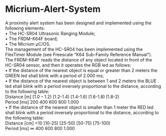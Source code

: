 # Micrium-Alert-System
A proximity alert system has been designed and implemented using the following elements:<br />
• The HC-SR04 Ultrasonic Ranging Module;<br />
• The FRDM-K64F board;<br />
• The Micrium μC/OS.<br />
The management of the HC-SR04 has been implemented using the FlexTimer Module (see Freescale “K64 Sub-Family Reference Manual”).<br />
The FRDM-K64F reads the distance of any object located in front of the HC-SR04 sensor,
and then it operates the RGB led as follows:<br />
• If the distance of the nearest object is equal or greater than 2 meters the GREEN led
shall blink with a period of 2.000 ms;<br />
• If the distance of the nearest object is between 1 and 2 meters the BLUE led shall blink
with a period inversely proportional to the distance, according to the following table:<br />
Distance [m]  [1.0 – 1.2)   [1.2-1.4)   [1.4-1.6)  [1.6-1.8)  [1.8-2)<br />
Period [ms]   200           400         600       800         1.000<br />
• If the distance of the nearest object is smaller than 1 meter the RED led shall blink
with a period inversely proportional to the distance, according to the following table:<br />
Distance [cm]   <10   [10-25)  [25-50)   [50-75)  [75-100)<br />
Period [ms]     ∞     400      600       800      1.000<br />
